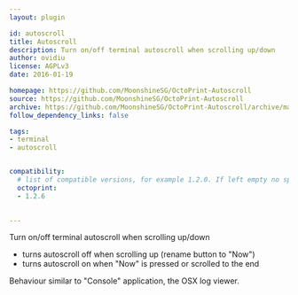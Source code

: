 ```yaml
---
layout: plugin

id: autoscroll
title: Autoscroll
description: Turn on/off terminal autoscroll when scrolling up/down
author: ovidiu
license: AGPLv3
date: 2016-01-19

homepage: https://github.com/MoonshineSG/OctoPrint-Autoscroll
source: https://github.com/MoonshineSG/OctoPrint-Autoscroll
archive: https://github.com/MoonshineSG/OctoPrint-Autoscroll/archive/master.zip
follow_dependency_links: false

tags:
- terminal
- autoscroll


compatibility:
  # list of compatible versions, for example 1.2.0. If left empty no specific version requirement will be assumed
  octoprint:
  - 1.2.6

  
---
```


Turn on/off terminal autoscroll when scrolling up/down

- turns autoscroll off when scrolling up (rename button to "Now") 
- turns autoscroll on when "Now" is pressed or scrolled to the end

Behaviour similar to "Console" application, the OSX log viewer.

